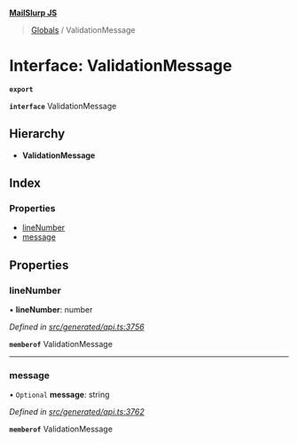 **[MailSlurp JS](../README.md)**

> [Globals](../README.md) / ValidationMessage

# Interface: ValidationMessage

**`export`** 

**`interface`** ValidationMessage

## Hierarchy

* **ValidationMessage**

## Index

### Properties

* [lineNumber](validationmessage.md#linenumber)
* [message](validationmessage.md#message)

## Properties

### lineNumber

•  **lineNumber**: number

*Defined in [src/generated/api.ts:3756](https://github.com/mailslurp/mailslurp-client/blob/65d1444/src/generated/api.ts#L3756)*

**`memberof`** ValidationMessage

___

### message

• `Optional` **message**: string

*Defined in [src/generated/api.ts:3762](https://github.com/mailslurp/mailslurp-client/blob/65d1444/src/generated/api.ts#L3762)*

**`memberof`** ValidationMessage
